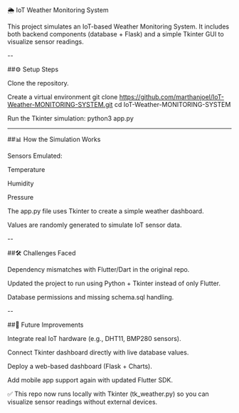 🌦️ IoT Weather Monitoring System

This project simulates an IoT-based Weather Monitoring System. It includes both backend components (database + Flask) and a simple Tkinter GUI to visualize sensor readings.

--

##⚙️ Setup Steps

Clone the repository.

Create a virtual environment 
git clone https://github.com/marthanjoel/IoT-Weather-MONITORING-SYSTEM.git
cd IoT-Weather-MONITORING-SYSTEM


Run the Tkinter simulation:
python3 app.py



---
##📊 How the Simulation Works

Sensors Emulated:

Temperature

Humidity

Pressure

The app.py file uses Tkinter to create a simple weather dashboard.

Values are randomly generated to simulate IoT sensor data.

--

##🛠️ Challenges Faced

Dependency mismatches with Flutter/Dart in the original repo.

Updated the project to run using Python + Tkinter instead of only Flutter.

Database permissions and missing schema.sql handling.


--

##🚀 Future Improvements

Integrate real IoT hardware (e.g., DHT11, BMP280 sensors).

Connect Tkinter dashboard directly with live database values.

Deploy a web-based dashboard (Flask + Charts).

Add mobile app support again with updated Flutter SDK.

✅ This repo now runs locally with Tkinter (tk_weather.py) so you can visualize sensor readings without external devices.
